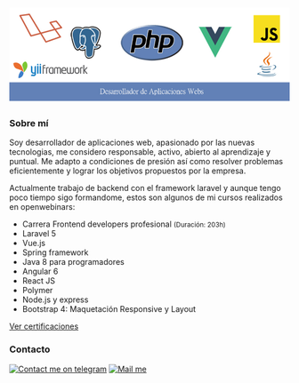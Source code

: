 
# ![Juan Antonio Jerez](https://raw.githubusercontent.com/jujerez/jujerez/master/image/cabecera.jpg)

### Sobre mí

Soy desarrollador de aplicaciones web, apasionado por las
nuevas tecnologias, me considero responsable, activo,
abierto al aprendizaje y puntual.
Me adapto a condiciones de presión así como resolver
problemas eficientemente y lograr los objetivos propuestos
por la empresa.

Actualmente trabajo de backend con el framework laravel y aunque tengo poco tiempo
sigo formandome, estos son algunos de mi cursos realizados en openwebinars:

* Carrera Frontend developers profesional <small>(Duración: 203h)</small> 
* Laravel 5
* Vue.js
* Spring framework
* Java 8 para programadores
* Angular 6
* React JS
* Polymer
* Node.js y express
* Bootstrap 4: Maquetación Responsive y Layout

[Ver certificaciones][diplomas]

[diplomas]: https://openwebinars.net/cert/9LMpA

[gmail_logo]: https://user-images.githubusercontent.com/6497827/62424751-c1b85480-b6f0-11e9-97de-096c0a980829.png
[telegram_logo]: https://user-images.githubusercontent.com/6497827/57844175-2ac4b600-77ed-11e9-8488-f2d45efa7497.png
[telegram]: http://t.me/jujerez
[gmail]: mailto:juanantonio.jerezr@gmail.com

### Contacto
[![Contact me on telegram][telegram_logo]][telegram]
[![Mail me][gmail_logo]][gmail]




